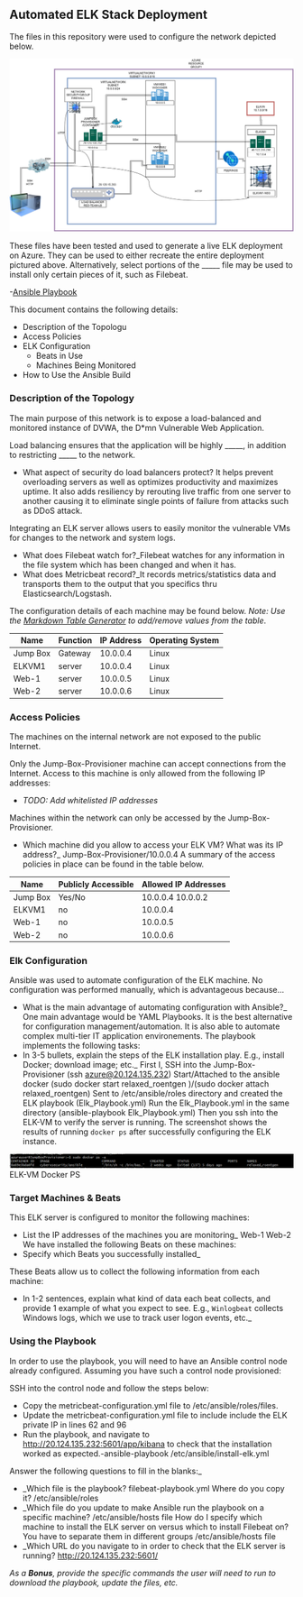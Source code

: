 ## Automated ELK Stack Deployment

The files in this repository were used to configure the network depicted below.

![Elkstack Diagram](https://github.com/upshawjames25/Elk-Project1/blob/main/Diagrams/HW%20Diagram.drawio.png)

These files have been tested and used to generate a live ELK deployment on Azure. They can be used to either recreate the entire deployment pictured above. Alternatively, select portions of the _____ file may be used to install only certain pieces of it, such as Filebeat.

  -[Ansible Playbook](https://github.com/upshawjames25/Elk-Project1/tree/main/Ansible)

This document contains the following details:
- Description of the Topologu
- Access Policies
- ELK Configuration
  - Beats in Use
  - Machines Being Monitored
- How to Use the Ansible Build


### Description of the Topology

The main purpose of this network is to expose a load-balanced and monitored instance of DVWA, the D*mn Vulnerable Web Application.

Load balancing ensures that the application will be highly _____, in addition to restricting _____ to the network.
- What aspect of security do load balancers protect?
It helps prevent overloading servers as well as optimizes productivity and maximizes uptime.
It also adds resiliency by rerouting live traffic from one server to another causing it to eliminate single points of failure from attacks such as DDoS attack. 

Integrating an ELK server allows users to easily monitor the vulnerable VMs for changes to the network and system logs.
- What does Filebeat watch for?_Filebeat watches for any information in the file system which has been changed and when it has.
- What does Metricbeat record?_It records metrics/statistics data and transports them to the output that you specifics thru Elasticsearch/Logstash.

The configuration details of each machine may be found below.
_Note: Use the [Markdown Table Generator](http://www.tablesgenerator.com/markdown_tables) to add/remove values from the table_.

| Name     | Function | IP Address | Operating System |
|----------|----------|------------|------------------|
| Jump Box | Gateway  | 10.0.0.4   | Linux            |
|ELKVM1    |server    | 10.0.0.4   | Linux            |
|Web-1     |server    | 10.0.0.5   | Linux            |
|Web-2     |server    | 10.0.0.6   | Linux            |

### Access Policies

The machines on the internal network are not exposed to the public Internet. 

Only the Jump-Box-Provisioner machine can accept connections from the Internet. Access to this machine is only allowed from the following IP addresses:
- _TODO: Add whitelisted IP addresses_

Machines within the network can only be accessed by the Jump-Box-Provisioner.
- Which machine did you allow to access your ELK VM? What was its IP address?_
 Jump-Box-Provisioner/10.0.0.4
A summary of the access policies in place can be found in the table below.

| Name     | Publicly Accessible | Allowed IP Addresses |
|----------|---------------------|----------------------|
| Jump Box | Yes/No              | 10.0.0.4 10.0.0.2    |
| ELKVM1   |  no                 | 10.0.0.4             |
| Web-1    |  no                 | 10.0.0.5             |
| Web-2    |  no                 | 10.0.0.6             |
### Elk Configuration

Ansible was used to automate configuration of the ELK machine. No configuration was performed manually, which is advantageous because...
- What is the main advantage of automating configuration with Ansible?_
One main advantage would be YAML Playbooks. It is the best alternative for configuration management/automation.
It is also able to automate complex multi-tier IT application environements.
The playbook implements the following tasks:
- In 3-5 bullets, explain the steps of the ELK installation play. E.g., install Docker; download image; etc._
First I, SSH into the Jump-Box-Provisioner (ssh azure@20.124.135.232)
Start/Attached to the ansible docker (sudo docker start relaxed_roentgen )/(sudo docker attach relaxed_roentgen)
Sent to /etc/ansible/roles directory and created the ELK playbook (Elk_Playbook.yml)
Run the Elk_Playbook.yml in the same directory (ansible-playbook Elk_Playbook.yml)
Then you ssh  into the ELK-VM to verify the server is running.
The screenshot shows the results of running `docker ps` after successfully configuring the ELK instance.

![docker ps output](https://github.com/upshawjames25/Elk-Project1/blob/main/Diagrams/Screenshot%202021-12-23%20215922.png)
ELK-VM Docker PS
### Target Machines & Beats
This ELK server is configured to monitor the following machines:
- List the IP addresses of the machines you are monitoring_
Web-1 
Web-2 
We have installed the following Beats on these machines:
- Specify which Beats you successfully installed_

These Beats allow us to collect the following information from each machine:
- In 1-2 sentences, explain what kind of data each beat collects, and provide 1 example of what you expect to see. E.g., `Winlogbeat` collects Windows logs, which we use to track user logon events, etc._

### Using the Playbook
In order to use the playbook, you will need to have an Ansible control node already configured. Assuming you have such a control node provisioned: 

SSH into the control node and follow the steps below:
- Copy the metricbeat-configuration.yml file to /etc/ansible/roles/files.
- Update the metricbeat-configuration.yml file to include include the ELK private IP in lines 62 and 96
- Run the playbook, and navigate to http://20.124.135.232:5601/app/kibana
 to check that the installation worked as expected.-ansible-playbook /etc/ansible/install-elk.yml

 Answer the following questions to fill in the blanks:_
- _Which file is the playbook? filebeat-playbook.yml Where do you copy it? /etc/ansible/roles
- _Which file do you update to make Ansible run the playbook on a specific machine? /etc/ansible/hosts file How do I specify which machine to install the ELK server on versus which to install Filebeat on? You have to separate them in different groups /etc/ansible/hosts file
- _Which URL do you navigate to in order to check that the ELK server is running? http://20.124.135.232:5601/

_As a **Bonus**, provide the specific commands the user will need to run to download the playbook, update the files, etc._